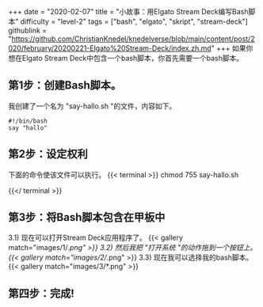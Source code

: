 +++
date = "2020-02-07"
title = "小故事：用Elgato Stream Deck编写Bash脚本"
difficulty = "level-2"
tags = ["bash", "elgato", "skript", "stream-deck"]
githublink = "https://github.com/ChristianKnedel/knedelverse/blob/main/content/post/2020/february/20200221-Elgato%20Stream-Deck/index.zh.md"
+++
如果你想在Elgato Stream Deck中包含一个bash脚本，你首先需要一个bash脚本。
## 第1步：创建Bash脚本。
我创建了一个名为 "say-hallo.sh "的文件，内容如下。
```
#!/bin/bash
say "hallo"

```

## 第2步：设定权利
下面的命令使该文件可以执行。
{{< terminal >}}
chmod 755 say-hallo.sh

{{</ terminal >}}

## 第3步：将Bash脚本包含在甲板中
3.1) 现在可以打开Stream Deck应用程序了。
{{< gallery match="images/1/*.png" >}}
3.2) 然后我把 "打开系统 "的动作拖到一个按钮上。
{{< gallery match="images/2/*.png" >}}
3.3) 现在我可以选择我的bash脚本。
{{< gallery match="images/3/*.png" >}}

## 第四步：完成!
